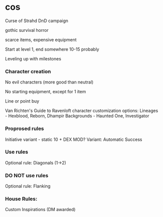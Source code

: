 # cos
Curse of Strahd DnD campaign

gothic survival horror

scarce items, expensive equipment

Start at level 1, end somewhere 10-15 probably

Leveling up with milestones

### Character creation

No evil characters (more good than neutral)

No starting equipment, except for 1 item

Line or point buy
<p>
Van Richten's Guide to Ravenloft character customization options:
Lineages - Hexblood, Reborn, Dhampir
Backgrounds - Haunted One, Investigator
</p>

### Proprosed rules
Initiative variant - static 10 + DEX MOD?
Variant: Automatic Success

### Use rules
Optional rule: Diagonals (1->2)

### DO NOT use rules
Optional rule: Flanking

### House Rules:
Custom Inspirations (DM awarded)

